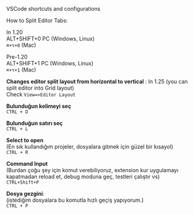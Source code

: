 VSCode shortcuts and configurations

How to Split Editor Tabs: 

In 1.20 \
ALT+SHIFT+0 PC (Windows, Linux) \
`⌘+⌥+0` (Mac)

Pre-1.20 \
ALT+SHIFT+1 PC (Windows, Linux) \
`⌘+⌥+1` (Mac)

**Changes editor split layout from horizontal to vertical**
:
In 1.25 (you can split editor into Grid layout) \
Check `View=>Editor Layout`

**Bulunduğun kelimeyi seç** \
`CTRL + D`

**Bulunduğun satırı seç** \
`CTRL + L`

**Select to open**
 \
(En sık kullandığım projeler, dosyalara gitmek için güzel bir kısayol) \
`CTRL + R`

**Command Input**
 \
(Burdan çoğu şey için komut verebiliyoruz, extension kur uygulamayı kapatmadan reload et, debug moduna geç, testleri çalıştır vs) \
`CTRL+Shift+P`

**Dosya gezgini**: \
(istediğim dosyalara bu komutla hızlı geçiş yapıyorum.) \
`CTRL + P`